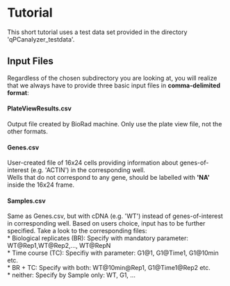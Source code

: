 <h1> Tutorial </h1>
  This short tutorial uses a test data set provided in the directory 'qPCanalyzer_testdata'. 
  
  <h2> Input Files </h2>
  Regardless of the chosen subdirectory you are looking at, you will realize that we always
  have to provide three basic input files in <b>comma-delimited format</b>: <br>
  
  <h4> PlateViewResults.csv </h4> 
  Output file created by BioRad machine. Only use the plate view file, not the other formats.
  
  <h4> Genes.csv </h4>
  User-created file of 16x24 cells providing information about genes-of-interest (e.g. 'ACTIN') in the corresponding well.<br>
  Wells that do not correspond to any gene, should be labelled with <b>'NA'</b> inside the 16x24 frame. 
  
  <h4> Samples.csv </h4> 
  Same as Genes.csv, but with cDNA (e.g. 'WT') instead of genes-of-interest in corresponding well. Based on users choice, input has to be further specified. Take a look to the corresponding files: <br>
  * Biological replicates (BR): Specify with mandatory parameter: WT@Rep1,WT@Rep2,..., WT@RepN <br>
  * Time course (TC): Specifiy with parameter: G1@1, G1@Time1, G1@10min etc. <br>
  * BR + TC: Specify with both: WT@10min@Rep1, G1@Time1@Rep2 etc. <br>
  * neither: Specify by Sample only: WT, G1, ...
  
  
